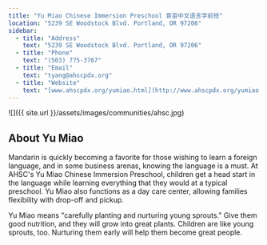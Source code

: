 ```yaml
---
title: "Yu Miao Chinese Immersion Preschool 育苗中文语言学前班"
location: "5239 SE Woodstock Blvd. Portland, OR 97206"
sidebar:
  - title: "Address"
    text: "5239 SE Woodstock Blvd. Portland, OR 97206"
  - title: "Phone"
    text: "(503) 775-3767"
  - title: "Email"
    text: "tyang@ahscpdx.org"
  - title: "Website"
    text: "[www.ahscpdx.org/yumiao.html](http://www.ahscpdx.org/yumiao.html)"
---
```


![]({{ site.url }}/assets/images/communities/ahsc.jpg)

## About Yu Miao

Mandarin is quickly becoming a favorite for those wishing to learn a foreign language, and in some business arenas, knowing the language is a must. At AHSC's Yu Miao Chinese Immersion Preschool, children get a head start in the language while learning everything that they would at a typical preschool. Yu Miao also functions as a day care center, allowing families flexibility with drop-off and pickup.

Yu Miao means "carefully planting and nurturing young sprouts." Give them good nutrition, and they will grow into great plants. Children are like young sprouts, too. Nurturing them early will help them become great people.
